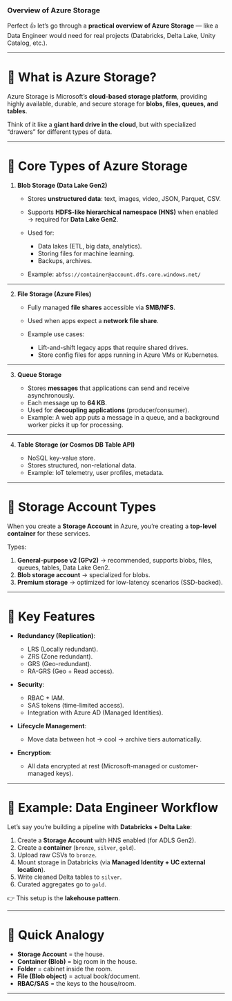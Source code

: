 ### Overview of Azure Storage

Perfect 👍 let’s go through a **practical overview of Azure Storage** — like a Data Engineer would need for real projects (Databricks, Delta Lake, Unity Catalog, etc.).

---

# 🔹 What is Azure Storage?

Azure Storage is Microsoft’s **cloud-based storage platform**, providing highly available, durable, and secure storage for **blobs, files, queues, and tables**.

Think of it like a **giant hard drive in the cloud**, but with specialized “drawers” for different types of data.

---

# 🔹 Core Types of Azure Storage

1. **Blob Storage (Data Lake Gen2)**

   * Stores **unstructured data**: text, images, video, JSON, Parquet, CSV.
   * Supports **HDFS-like hierarchical namespace (HNS)** when enabled → required for **Data Lake Gen2**.
   * Used for:

     * Data lakes (ETL, big data, analytics).
     * Storing files for machine learning.
     * Backups, archives.
   * Example: `abfss://container@account.dfs.core.windows.net/`

---

2. **File Storage (Azure Files)**

   * Fully managed **file shares** accessible via **SMB/NFS**.
   * Used when apps expect a **network file share**.
   * Example use cases:

     * Lift-and-shift legacy apps that require shared drives.
     * Store config files for apps running in Azure VMs or Kubernetes.

---

3. **Queue Storage**

   * Stores **messages** that applications can send and receive asynchronously.
   * Each message up to **64 KB**.
   * Used for **decoupling applications** (producer/consumer).
   * Example: A web app puts a message in a queue, and a background worker picks it up for processing.

---

4. **Table Storage (or Cosmos DB Table API)**

   * NoSQL key-value store.
   * Stores structured, non-relational data.
   * Example: IoT telemetry, user profiles, metadata.

---

# 🔹 Storage Account Types

When you create a **Storage Account** in Azure, you’re creating a **top-level container** for these services.

Types:

1. **General-purpose v2 (GPv2)** → recommended, supports blobs, files, queues, tables, Data Lake Gen2.
2. **Blob storage account** → specialized for blobs.
3. **Premium storage** → optimized for low-latency scenarios (SSD-backed).

---

# 🔹 Key Features

* **Redundancy (Replication)**:

  * LRS (Locally redundant).
  * ZRS (Zone redundant).
  * GRS (Geo-redundant).
  * RA-GRS (Geo + Read access).
* **Security**:

  * RBAC + IAM.
  * SAS tokens (time-limited access).
  * Integration with Azure AD (Managed Identities).
* **Lifecycle Management**:

  * Move data between hot → cool → archive tiers automatically.
* **Encryption**:

  * All data encrypted at rest (Microsoft-managed or customer-managed keys).

---

# 🔹 Example: Data Engineer Workflow

Let’s say you’re building a pipeline with **Databricks + Delta Lake**:

1. Create a **Storage Account** with HNS enabled (for ADLS Gen2).
2. Create a **container** (`bronze`, `silver`, `gold`).
3. Upload raw CSVs to `bronze`.
4. Mount storage in Databricks (via **Managed Identity + UC external location**).
5. Write cleaned Delta tables to `silver`.
6. Curated aggregates go to `gold`.

👉 This setup is the **lakehouse pattern**.

---

# 🔹 Quick Analogy

* **Storage Account** = the house.
* **Container (Blob)** = big room in the house.
* **Folder** = cabinet inside the room.
* **File (Blob object)** = actual book/document.
* **RBAC/SAS** = the keys to the house/room.

---
